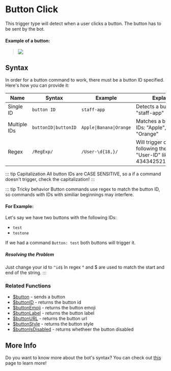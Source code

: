 # Button Click

This trigger type will detect when a user clicks a button. 
The button has to be sent by the bot.

#### Example of a button:
> ![](https://media.discordapp.net/attachments/772051120368910371/880527140817367070/first-button.gif)



## Syntax
In order for a button command to work, there must be a button ID specified. Here's how you can provide it:

| Name | Syntax | Example | Explanation |
| --- | --- | --- | --- |
| Single ID | `button ID` | `staff-app` | Detects a button with "staff-app" ID |
| Multiple IDs | `buttonID\|buttonID` | `Apple\|Banana\|Orange` | Matches a buttons with IDs: "Apple", "Banana", or "Orange" |
| Regex | `/RegExp/` | `/User-\d{18,}/` | Will trigger on any button following the pattern "User-ID" like "User-434342521997492224" |


::: tip Capitalization
All button IDs are CASE SENSITIVE, so a if a command doesn't trigger, check the capitalization!
:::

::: tip Tricky behavior
Button commands use regex to match the button ID, so commands with IDs with similiar beginnings may interfere.

#### For Example:
Let's say we have two buttons with the following IDs:

* `test`
* `testone`

If we had a command `Button: test` both buttons will trigger it.

##### Resolving the Problem
Just change your id to `^id$`
In regex ^ and $ are used to match the start and end of the string.
:::

### Related Functions
* [$button](../Text/Components/button.md) - sends a button
* [$buttonID](../Text/Components/buttonID.md) - returns the button id
* [$buttonEmoji](../Text/Components/buttonEmoji.md) - returns the button emoji
* [$buttonLabel](../Text/Components/buttonLabel.md) - returns the button label
* [$buttonURL](../Text/Components/buttonURL.md) - returns the button url
* [$buttonStyle](../Text/Components/buttonStyle.md) - returns the button style
* [$buttonIsDisabled](../Text/Components/buttonIsDisabled.md) - returns whetheer the button disabled

## More Info

Do you want to know more about the bot's syntax? You can check out [this](../Other/syntax.md) page to learn more!
